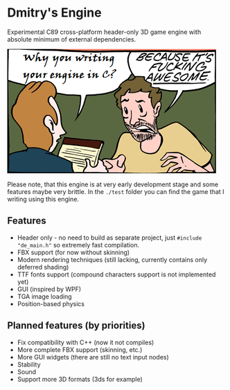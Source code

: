 # Dmitry's Engine

Experimental C89 cross-platform header-only 3D game engine with absolute minimum of external dependencies.

![Why](pics/why.png?raw=true "Why")

Please note, that this engine is at very early development stage and some features maybe very brittle. In the `./test` folder you can find the game that I writing using this engine.



## Features
- Header only - no need to build as separate project, just `#include "de_main.h"` so extremely fast compilation.
- FBX support (for now without skinning)
- Modern rendering techniques (still lacking, currently contains only deferred shading)
- TTF fonts support (compound characters support is not implemented yet)
- GUI (inspired by WPF)
- TGA image loading
- Position-based physics

## Planned features (by priorities)
- Fix compatibility with C++ (now it not compiles)
- More complete FBX support (skinning, etc.)
- More GUI widgets (there are still no text input nodes)
- Stability
- Sound 
- Support more 3D formats (3ds for example)
